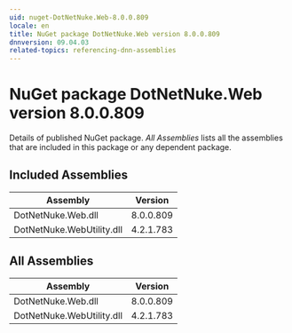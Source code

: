 ```yaml
---
uid: nuget-DotNetNuke.Web-8.0.0.809
locale: en
title: NuGet package DotNetNuke.Web version 8.0.0.809
dnnversion: 09.04.03
related-topics: referencing-dnn-assemblies
---
```


# NuGet package DotNetNuke.Web version 8.0.0.809
Details of published NuGet package.
*All Assemblies* lists all the assemblies that are included in this package or any dependent package.

## Included Assemblies

|Assembly|Version|
|---|---|
|DotNetNuke.Web.dll|8.0.0.809|
|DotNetNuke.WebUtility.dll|4.2.1.783|

## All Assemblies

|Assembly|Version|
|---|---|
|DotNetNuke.Web.dll|8.0.0.809|
|DotNetNuke.WebUtility.dll|4.2.1.783|

